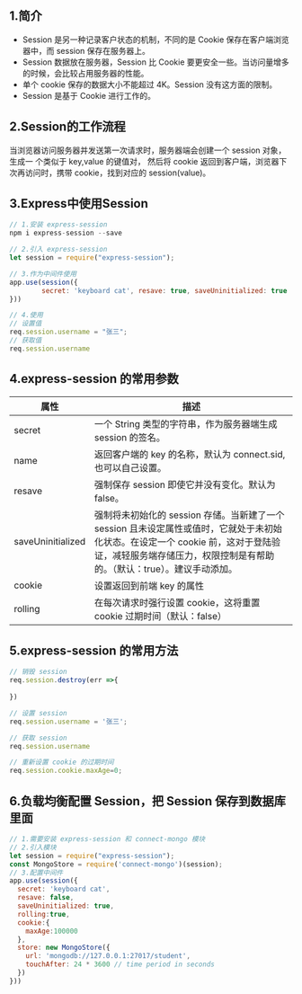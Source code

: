 ## 1.简介

- Session 是另一种记录客户状态的机制，不同的是 Cookie 保存在客户端浏览器中，而 session 保存在服务器上。
- Session 数据放在服务器，Session 比 Cookie 要更安全一些。当访问量增多的时候，会比较占用服务器的性能。
- 单个 cookie 保存的数据大小不能超过 4K。Session 没有这方面的限制。
- Session 是基于 Cookie 进行工作的。



## 2.Session的工作流程

当浏览器访问服务器并发送第一次请求时，服务器端会创建一个 session 对象，生成一 个类似于 key,value 的键值对， 然后将 cookie 返回到客户端，浏览器下次再访问时，携带 cookie，找到对应的 session(value)。



## 3.Express中使用Session

```js
// 1.安装 express-session
npm i express-session --save

// 2.引入 express-session
let session = require("express-session");

// 3.作为中间件使用
app.use(session({
		secret: 'keyboard cat', resave: true, saveUninitialized: true
}))

// 4.使用
// 设置值 
req.session.username = "张三";
// 获取值 
req.session.username
```



## 4.express-session 的常用参数

| 属性              | 描述                                                         |
| ----------------- | ------------------------------------------------------------ |
| secret            | 一个 String 类型的字符串，作为服务器端生成 session 的签名。  |
| name              | 返回客户端的 key 的名称，默认为 connect.sid,也可以自己设置。 |
| resave            | 强制保存 session 即使它并没有变化。默认为 false。            |
| saveUninitialized | 强制将未初始化的 session 存储。当新建了一个 session 且未设定属性或值时，它就处于未初始化状态。在设定一个 cookie 前，这对于登陆验证，减轻服务端存储压力，权限控制是有帮助的。（默认：true）。建议手动添加。 |
| cookie            | 设置返回到前端 key 的属性                                    |
| rolling           | 在每次请求时强行设置 cookie，这将重置 cookie 过期时间（默认：false） |



## 5.express-session 的常用方法

```js
// 销毁 session
req.session.destroy(err =>{ 
  
})

// 设置 session
req.session.username = '张三';

// 获取 session
req.session.username

// 重新设置 cookie 的过期时间
req.session.cookie.maxAge=0;
```



## 6.负载均衡配置 Session，把 Session 保存到数据库里面

```js
// 1.需要安装 express-session 和 connect-mongo 模块
// 2.引入模块
let session = require("express-session");
const MongoStore = require('connect-mongo')(session);
// 3.配置中间件
app.use(session({
  secret: 'keyboard cat',
  resave: false,
  saveUninitialized: true,
  rolling:true,
  cookie:{
    maxAge:100000
  },
  store: new MongoStore({
    url: 'mongodb://127.0.0.1:27017/student',
    touchAfter: 24 * 3600 // time period in seconds
  })
}))
```

